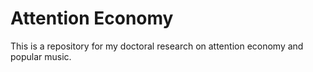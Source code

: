 # Attention Economy

This is a repository for my doctoral research on attention economy and popular music.
